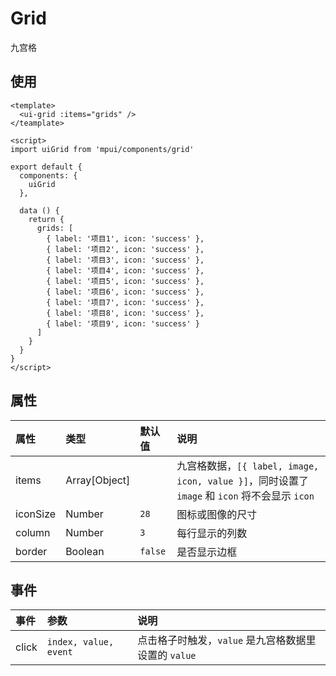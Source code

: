 Grid
===

九宫格

## 使用

```vue
<template>
  <ui-grid :items="grids" />
</teamplate>

<script>
import uiGrid from 'mpui/components/grid'

export default {
  components: {
    uiGrid
  },

  data () {
    return {
      grids: [
        { label: '项目1', icon: 'success' },
        { label: '项目2', icon: 'success' },
        { label: '项目3', icon: 'success' },
        { label: '项目4', icon: 'success' },
        { label: '项目5', icon: 'success' },
        { label: '项目6', icon: 'success' },
        { label: '项目7', icon: 'success' },
        { label: '项目8', icon: 'success' },
        { label: '项目9', icon: 'success' }
      ]
    }
  }
}
</script>
```

## 属性

| 属性 | 类型 | 默认值 | 说明 |
| :-- | :-- | :-- | :-- |
| items | Array[Object] |   | 九宫格数据，`[{ label, image, icon, value }]`，同时设置了 `image` 和 `icon` 将不会显示 `icon` |
| iconSize | Number | `28` | 图标或图像的尺寸 |
| column | Number | `3` | 每行显示的列数 |
| border | Boolean | `false` | 是否显示边框 |

## 事件

| 事件 | 参数 | 说明 |
| :-- | :-- | :-- |
| click | `index, value, event` | 点击格子时触发，`value` 是九宫格数据里设置的 `value` |
